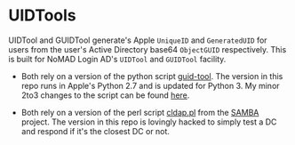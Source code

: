 
# UIDTools
UIDTool and GUIDTool generate's Apple `UniqueID` and `GeneratedUID` for users from the user's Active Directory base64 `ObjectGUID` respectively.  This is built for NoMAD Login AD's `UIDTool` and `GUIDTool` facility. 

* Both rely on a version of the python script [guid-tool](https://github.com/danielgtaylor/guid-tool). The version in this repo runs in Apple's Python 2.7 and is updated for Python 3. My minor 2to3 changes to the script can be found [here](https://github.com/PeetMcK/guid-tool).

* Both rely on a version of the perl script [cldap.pl](https://github.com/samba-team/samba/blob/master/examples/misc/cldap.pl) from the [SAMBA](https://github.com/samba-team/samba) project. The version in this repo is lovingly hacked to simply test a DC and respond if it's the closest DC or not.
